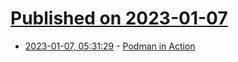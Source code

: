 # [Published on 2023-01-07](index.md)

* [2023-01-07, 05:31:29](https://news.ycombinator.com/item?id=34285539) - [Podman in Action](https://developers.redhat.com/e-books/podman-action)
